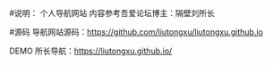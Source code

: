 #说明：
个人导航网站
内容参考吾爱论坛博主：隔壁刘所长

#源码
导航网站源码：https://github.com/liutongxu/liutongxu.github.io

DEMO
所长导航：https://liutongxu.github.io/
